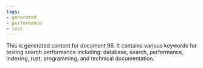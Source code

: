 ```yaml
---
tags:
- generated
- performance
- test
---
```

This is generated content for document 96. It contains various keywords for testing search performance including: database, search, performance, indexing, rust, programming, and technical documentation.
